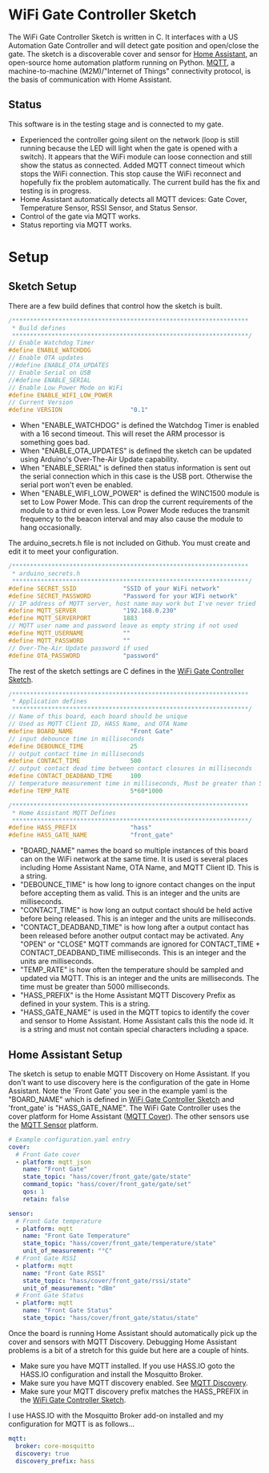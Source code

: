 # WiFi Gate Controller Sketch
The WiFi Gate Controller Sketch is written in C. It interfaces with a US Automation Gate Controller and will detect gate position and open/close the gate. The sketch is a discoverable cover and sensor for [Home Assistant](https://home-assistant.io/), an open-source home automation platform running on Python. [MQTT](http://mqtt.org/), a machine-to-machine (M2M)/"Internet of Things" connectivity protocol, is the basis of communication with Home Assistant.

## Status
This software is in the testing stage and is connected to my gate.
* Experienced the controller going silent on the network (loop is still running because the LED will light when the gate is opened with a switch). It appears that the WiFi module can loose connection and still show the status as connected. Added MQTT connect timeout which stops the WiFi connection. This stop cause the WiFi reconnect and hopefully fix the problem automatically. The current build has the fix and testing is in progress.
* Home Assistant automatically detects all MQTT devices: Gate Cover, Temperature Sensor, RSSI Sensor, and Status Sensor.
* Control of the gate via MQTT works.
* Status reporting via MQTT works.

# Setup
## Sketch Setup
There are a few build defines that control how the sketch is built.

```c
/******************************************************************
 * Build defines
 ******************************************************************/
// Enable Watchdog Timer
#define ENABLE_WATCHDOG
// Enable OTA updates
//#define ENABLE_OTA_UPDATES
// Enable Serial on USB
//#define ENABLE_SERIAL
// Enable Low Power Mode on WiFi
#define ENABLE_WIFI_LOW_POWER
// Current Version
#define VERSION                   "0.1"
```

* When "ENABLE_WATCHDOG" is defined the Watchdog Timer is enabled with a 16 second timeout. This will reset the ARM processor is something goes bad.
* When "ENABLE_OTA_UPDATES" is defined the sketch can be updated using Arduino's Over-The-Air Update capability.
* When "ENABLE_SERIAL" is defined then status information is sent out the serial connection which in this case is the USB port. Otherwise the serial port won't even be enabled.
* When "ENABLE_WIFI_LOW_POWER" is defined the WINC1500 module is set to Low Power Mode. This can drop the current requirements of the module to a third or even less. Low Power Mode reduces the transmit frequency to the beacon interval and may also cause the module to hang occasionally.

The arduino_secrets.h file is not included on Github. You must create and edit it to meet your configuration.

```c
/******************************************************************
 * arduino_secrets.h
 ******************************************************************/
#define SECRET_SSID             "SSID of your WiFi network"
#define SECRET_PASSWORD         "Password for your WIFi network"
// IP address of MQTT server, host name may work but I've never tried
#define MQTT_SERVER             "192.168.0.230"
#define MQTT_SERVERPORT         1883
// MQTT user name and password leave as empty string if not used
#define MQTT_USERNAME           ""
#define MQTT_PASSWORD           ""
// Over-The-Air Update password if used
#define OTA_PASSWORD            "password"
```

The rest of the sketch settings are C defines in the [WiFi Gate Controller Sketch](WiFi_Gate_Controller/WiFi_Gate_Controller.ino).

```c
/******************************************************************
 * Application defines
 ******************************************************************/
// Name of this board, each board should be unique
// Used as MQTT Client ID, HASS Name, and OTA Name
#define BOARD_NAME                "Front Gate"
// input debounce time in milliseconds
#define DEBOUNCE_TIME             25
// output contact time in milliseconds
#define CONTACT_TIME              500
// output contact dead time between contact closures in milliseconds
#define CONTACT_DEADBAND_TIME     100
// temperature measurement time in milliseconds, Must be greater than 5 seconds
#define TEMP_RATE                 5*60*1000

/******************************************************************
 * Home Assistant MQTT Defines
 ******************************************************************/
#define HASS_PREFIX               "hass"
#define HASS_GATE_NAME            "front_gate"
```
* "BOARD_NAME" names the board so multiple instances of this board can on the WiFi network at the same time. It is used is several places including Home Assistant Name, OTA Name, and MQTT Client ID. This is a string.
* "DEBOUNCE_TIME" is how long to ignore contact changes on the input before accepting them as valid. This is an integer and the units are milliseconds.
* "CONTACT_TIME" is how long an output contact should be held active before being released. This is an integer and the units are milliseconds.
* "CONTACT_DEADBAND_TIME" is how long after a output contact has been released before another output contact may be activated. Any "OPEN" or "CLOSE" MQTT commands are ignored for CONTACT_TIME + CONTACT_DEADBAND_TIME milliseconds. This is an integer and the units are milliseconds.
* "TEMP_RATE" is how often the temperature should be sampled and updated via MQTT.  This is an integer and the units are milliseconds. The time must be greater than 5000 milliseconds.
* "HASS_PREFIX" is the Home Assistant MQTT Discovery Prefix as defined in your system. This is a string.
* "HASS_GATE_NAME" is used in the MQTT topics to identify the cover and sensor to Home Assistant. Home Assistant calls this the node id. It is a string and must not contain special characters including a space.

## Home Assistant Setup
The sketch is setup to enable MQTT Discovery on Home Assistant. If you don't want to use discovery here is the configuration of the gate in Home Assistant. Note the 'Front Gate' you see in the example yaml is the "BOARD_NAME" which is defined in [WiFi Gate Controller Sketch](WiFi_Gate_Controller/WiFi_Gate_Controller.ino) and 'front_gate' is "HASS_GATE_NAME". The WiFi Gate Controller uses the cover platform for Home Assistant ([MQTT Cover](https://www.home-assistant.io/components/cover.mqtt/)). The other sensors use the [MQTT Sensor](https://home-assistant.io/components/sensor.mqtt/) platform.

```yaml
# Example configuration.yaml entry
cover:
  # Front Gate cover
  - platform: mqtt_json
    name: "Front Gate"
    state_topic: "hass/cover/front_gate/gate/state"
    command_topic: "hass/cover/front_gate/gate/set"
    qos: 1
    retain: false

sensor:
  # Front Gate temperature
  - platform: mqtt
    name: "Front Gate Temperature"
    state_topic: "hass/cover/front_gate/temperature/state"
    unit_of_measurement: "°C"
  # Front Gate RSSI
  - platform: mqtt
    name: "Front Gate RSSI"
    state_topic: "hass/cover/front_gate/rssi/state"
    unit_of_measurement: "dBm"
  # Front Gate Status
  - platform: mqtt
    name: "Front Gate Status"
    state_topic: "hass/cover/front_gate/status/state"
```

Once the board is running Home Assistant should automatically pick up the cover and sensors with MQTT Discovery. Debugging Home Assistant problems is a bit of a stretch for this guide but here are a couple of hints.

* Make sure you have MQTT installed. If you use HASS.IO goto the HASS.IO configuration and install the Mosquitto Broker.
* Make sure you have MQTT discovery enabled. See [MQTT Discovery](https://home-assistant.io/docs/mqtt/discovery/).
* Make sure your MQTT discovery prefix matches the HASS_PREFIX in the [WiFi Gate Controller Sketch](WiFi_Gate_Controller/WiFi_Gate_Controller.ino).

I use HASS.IO with the Mosquitto Broker add-on installed and my configuration for MQTT is as follows...
```yaml
mqtt:
  broker: core-mosquitto
  discovery: true
  discovery_prefix: hass

```
